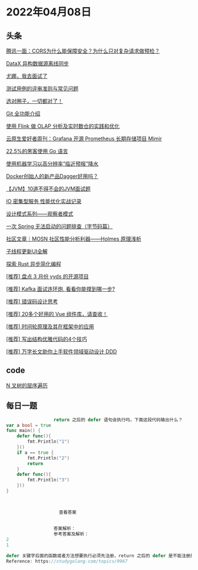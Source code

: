 # 2022年04月08日
## 头条
[腾讯一面：CORS为什么能保障安全？为什么只对复杂请求做预检？](https://toutiao.io/k/quomj0f)

[DataX 异构数据源离线同步](https://toutiao.io/k/7da2396)

[尤娜，我去面试了](https://toutiao.io/k/hvukye7)

[测试用例的评审准则与常见问题](https://toutiao.io/k/4dpi6ts)

[选对圈子，一切都对了！](https://toutiao.io/k/nt2fuep)

[Git 全功能介绍](https://toutiao.io/k/k2gx16j)

[使用 Flink 做 OLAP 分析及实时数仓的实践和优化](https://toutiao.io/k/cgk9f4c)

[云原生爱好者周刊：Grafana 开源 Prometheus 长期存储项目 Mimir](https://toutiao.io/k/32blogp)

[22.5%的黑客使用 Go 语言](https://toutiao.io/k/0wma0wt)

[使用机器学习以高分辨率“临近预报”降水](https://toutiao.io/k/j4ow15k)

[Docker创始人的新产品Dagger好用吗？](https://toutiao.io/k/0cl3zma)

[【JVM】10道不得不会的JVM面试题](https://toutiao.io/k/t1vquz4)

[IO 密集型服务 性能优化实战记录](https://toutiao.io/k/s1qj41a)

[设计模式系列——观察者模式](https://toutiao.io/k/7jnvi1q)

[一次 Spring 无法启动的问题排查（字节码篇）](https://toutiao.io/k/knli9wp)

[社区文章｜MOSN 社区性能分析利器——Holmes 原理浅析](https://toutiao.io/k/fv06ein)

[子线程更新UI全解](https://toutiao.io/k/q52w1vk)

[探索 Rust 异步简化编程](https://toutiao.io/k/icaos1z)

[[推荐] 盘点 3 月份 yyds 的开源项目](https://toutiao.io/k/79431xa)

[[推荐] Kafka 面试连环炮, 看看你能撑到哪一步?](https://toutiao.io/k/z30ehzv)

[[推荐] 错误码设计思考](https://toutiao.io/k/qas5y3j)

[[推荐] 20多个好用的 Vue 组件库，请查收！](https://toutiao.io/k/sskayyw)

[[推荐] 时间轮原理及其在框架中的应用](https://toutiao.io/k/1dwwpfd)

[[推荐] 写出结构优雅代码的4个技巧](https://toutiao.io/k/6cddvzi)

[[推荐] 万字长文助你上手软件领域驱动设计 DDD](https://toutiao.io/k/72nuj7z)



## code
[N 叉树的层序遍历](https://leetcode-cn.com/problems/n-ary-tree-level-order-traversal)



## 每日一题
```go
                  return 之后的 defer 语句会执行吗，下面这段代码输出什么？
var a bool = true
func main() {
	defer func(){
		fmt.Println("1")
	}()
	if a == true {
		fmt.Println("2")
		return
	}
	defer func(){
		fmt.Println("3")
	}()
}


                  
                    查看答案
                  
                
                  答案解析：
                  参考答案及解析：
2
1

defer 关键字后面的函数或者方法想要执行必须先注册，return 之后的 defer 是不能注册的， 也就不能执行后面的函数或方法。
Reference: https://studygolang.com/topics/9967

                
```


